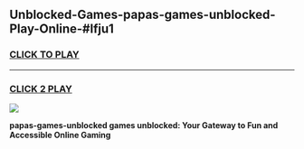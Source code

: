 
## Unblocked-Games-papas-games-unblocked-Play-Online-#lfju1
<h3>
<a href="https://premium.freeplayer.one?title=papas-games-unblocked&ref=27F">CLICK TO PLAY</a></h3>
<hr>

<h3>
<a href="https://premium.freeplayer.one?title=papas-games-unblocked&ref=27F">CLICK 2 PLAY</a>
  
</h3>

<a href="https://premium.freeplayer.one?title=papas-games-unblocked&ref=27F"><img src="https://clearcache.store/games.png"></a>


**papas-games-unblocked games unblocked: Your Gateway to Fun and Accessible Online Gaming**
